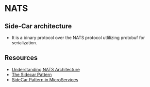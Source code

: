 # NATS

## Side-Car architecture
- It is a binary protocol over the NATS protocol utlilizing protobuf for serialization. 

## Resources
- [Understanding NATS Architecture](https://github.com/nats-io/nats-general/blob/master/architecture/ARCHITECTURE.md)
- [ The Sidecar Pattern](https://www.oreilly.com/library/view/designing-distributed-systems/9781491983638/ch02.html)
- [SideCar Pattern in MicroServices](https://medium.com/@sauravomar01/sidecar-pattern-in-microservices-9599cc963dd4)